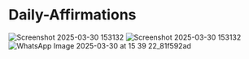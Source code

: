# Daily-Affirmations

![Screenshot 2025-03-30 153132](https://github.com/user-attachments/assets/e88cc567-3beb-4e87-ba98-04f4f4b24c8c)
![Screenshot 2025-03-30 153132](https://github.com/user-attachments/assets/39fc62c4-51d4-4b3c-9dee-c1992b90ecf9)
![WhatsApp Image 2025-03-30 at 15 39 22_81f592ad](https://github.com/user-attachments/assets/b8844526-d6db-4e74-a911-2822953c582a)
